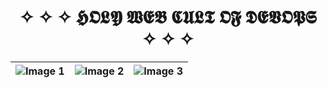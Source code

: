<h1 style="text-align: center;">
  ✧ ✧ ✧ 𝕳𝕺𝕷𝖄 𝖂𝕰𝕭 𝕮𝖀𝕷𝕿 𝕺𝕱 𝕯𝕰𝖁𝕺𝕻𝕾 ✧ ✧ ✧
</h1>

| ![Image 1](https://i.giphy.com/media/v1.Y2lkPTc5MGI3NjExdWZmbGExNTZiaHkwbm5vMHkwZzgycjUydzM0Y2tveTFscG52N3dvNyZlcD12MV9pbnRlcm5hbF9naWZfYnlfaWQmY3Q9Zw/l3vRaMbNi0fzjUnMQ/giphy.gif) | ![Image 2](https://i.giphy.com/media/v1.Y2lkPTc5MGI3NjExbmg5NnFmbDRuenN0emYzNzMzbWt5cng4aHFtaWVlYzZtYnBmcW53NyZlcD12MV9pbnRlcm5hbF9naWZfYnlfaWQmY3Q9Zw/3oEduFEnhhnQh5ty2Q/giphy.gif) | ![Image 3](https://i.giphy.com/media/v1.Y2lkPTc5MGI3NjExOWtrZGZjOHFqYTNxYzcxdWN1aWJud253MnBiYW5zYTNkazR3MXQ0ciZlcD12MV9pbnRlcm5hbF9naWZfYnlfaWQmY3Q9Zw/l41YzYvvlEfzTnAm4/giphy.gif) |
| -------------------------------------------- | --------------------------------------------- | --------------------------------------------- |

